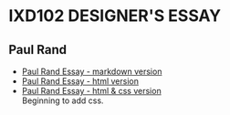 IXD102 DESIGNER'S ESSAY
=======================

Paul Rand
------------------
- [Paul Rand Essay - markdown version](https://loosecookie.github.io/designers_essay/paulrand.md) <br>
- [Paul Rand Essay - html version](https://loosecookie.github.io/designers_essay/paulrand.html) <br>
- [Paul Rand Essay - html & css version](https://loosecookie.github.io/designers_essay/paulrand1.html) <br>
Beginning to add css.